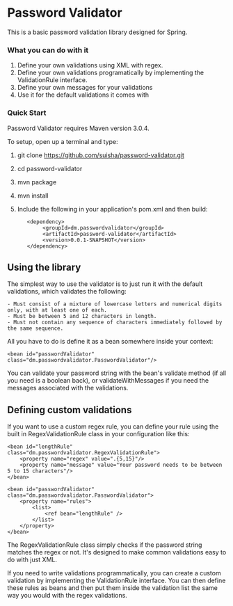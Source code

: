 Password Validator
=========

This is a basic password validation library designed for Spring.

### What you can do with it

1. Define your own validations using XML with regex.
2. Define your own validations programatically by implementing the ValidationRule interface.
3. Define your own messages for your validations
4. Use it for the default validations it comes with

### Quick Start

Password Validator requires Maven version 3.0.4. 

To setup, open up a terminal and type:

1. git clone https://github.com/suisha/password-validator.git
2. cd password-validator 
3. mvn package
4. mvn install
5. Include the following in your application's pom.xml and then build:

          <dependency>
               <groupId>dm.passwordvalidator</groupId>
	           <artifactId>password-validator</artifactId>
	           <version>0.0.1-SNAPSHOT</version>
          </dependency>

## Using the library

The simplest way to use the validator is to just run it with the default validations, which validates the following:

	- Must consist of a mixture of lowercase letters and numerical digits only, with at least one of each.
	- Must be between 5 and 12 characters in length.
	- Must not contain any sequence of characters immediately followed by the same sequence.

All you have to do is define it as a bean somewhere inside your context:

	<bean id="passwordValidator" class="dm.passwordvalidator.PasswordValidator"/>

You can validate your password string with the bean's validate method (if all you need is a boolean back), or validateWithMessages if you need the messages associated with the validations.

## Defining custom validations

If you want to use a custom regex rule, you can define your rule using the built in RegexValidationRule class in your configuration like this: 

	<bean id="lengthRule" class="dm.passwordvalidator.RegexValidationRule">
		<property name="regex" value=".{5,15}"/>
		<property name="message" value="Your password needs to be between 5 to 15 characters"/>
	</bean>
		
	<bean id="passwordValidator" class="dm.passwordvalidator.PasswordValidator">
		<property name="rules">
			<list>
				<ref bean="lengthRule" />             
			</list>
		</property>
	</bean> 

The RegexValidationRule class simply checks if the password string matches the regex or not. It's designed to make common validations easy to do with just XML.

If you need to write validations programmatically, you can create a custom validation by implementing the ValidationRule interface. You can then define these rules as beans and then put them inside the validation list the same way you would with the regex validations.
